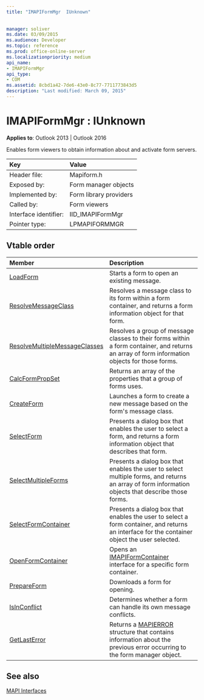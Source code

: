 ```yaml
---
title: "IMAPIFormMgr  IUnknown"
 
 
manager: soliver
ms.date: 03/09/2015
ms.audience: Developer
ms.topic: reference
ms.prod: office-online-server
ms.localizationpriority: medium
api_name:
- IMAPIFormMgr
api_type:
- COM
ms.assetid: 8cbd1a42-7de6-43e0-8c77-7711773843d5
description: "Last modified: March 09, 2015"
---
```


# IMAPIFormMgr : IUnknown

  
  
**Applies to**: Outlook 2013 | Outlook 2016 
  
Enables form viewers to obtain information about and activate form servers. 
  
|Key |Value |
|:-----|:-----|
|Header file:  <br/> |Mapiform.h  <br/> |
|Exposed by:  <br/> |Form manager objects  <br/> |
|Implemented by:  <br/> |Form library providers  <br/> |
|Called by:  <br/> |Form viewers  <br/> |
|Interface identifier:  <br/> |IID_IMAPIFormMgr  <br/> |
|Pointer type:  <br/> |LPMAPIFORMMGR  <br/> |
   
## Vtable order

|Member |Description |
|:-----|:-----|
|[LoadForm](imapiformmgr-loadform.md) <br/> |Starts a form to open an existing message. |
|[ResolveMessageClass](imapiformmgr-resolvemessageclass.md) <br/> |Resolves a message class to its form within a form container, and returns a form information object for that form. |
|[ResolveMultipleMessageClasses](imapiformmgr-resolvemultiplemessageclasses.md) <br/> |Resolves a group of message classes to their forms within a form container, and returns an array of form information objects for those forms. |
|[CalcFormPropSet](imapiformmgr-calcformpropset.md) <br/> |Returns an array of the properties that a group of forms uses. |
|[CreateForm](imapiformmgr-createform.md) <br/> |Launches a form to create a new message based on the form's message class. |
|[SelectForm](imapiformmgr-selectform.md) <br/> |Presents a dialog box that enables the user to select a form, and returns a form information object that describes that form. |
|[SelectMultipleForms](imapiformmgr-selectmultipleforms.md) <br/> |Presents a dialog box that enables the user to select multiple forms, and returns an array of form information objects that describe those forms. |
|[SelectFormContainer](imapiformmgr-selectformcontainer.md) <br/> |Presents a dialog box that enables the user to select a form container, and returns an interface for the container object the user selected. |
|[OpenFormContainer](imapiformmgr-openformcontainer.md) <br/> |Opens an [IMAPIFormContainer](imapiformcontaineriunknown.md) interface for a specific form container. |
|[PrepareForm](imapiformmgr-prepareform.md) <br/> |Downloads a form for opening. |
|[IsInConflict](imapiformmgr-isinconflict.md) <br/> |Determines whether a form can handle its own message conflicts. |
|[GetLastError](imapiformmgr-getlasterror.md) <br/> |Returns a [MAPIERROR](mapierror.md) structure that contains information about the previous error occurring to the form manager object. |
   
## See also



[MAPI Interfaces](mapi-interfaces.md)

